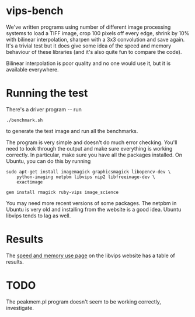 # vips-bench 

We've written programs using number of different image processing systems to
load a TIFF image, crop 100 pixels off every edge, shrink by 10% with bilinear
interpolation, sharpen with a 3x3 convolution and save again. It's a trivial
test but it does give some idea of the speed and memory behaviour of these
libraries (and it's also quite fun to compare the code). 

Bilinear interpolation is poor quality and no one would use it, but it is
available everywhere. 

# Running the test

There's a driver program -- run

	./benchmark.sh

to generate the test image and run all the benchmarks. 

The program is very simple and doesn't do much error checking. You'll need
to look through the output and make sure everything is working correctly. In
particular, make sure you have all the packages installed. On Ubuntu, you
can do this by running

	sudo apt-get install imagemagick graphicsmagick libopencv-dev \
		python-imaging netpbm libvips nip2 libfreeimage-dev \
		exactimage

	gem install rmagick ruby-vips image_science

You may need more recent versions of some packages. The netpbm in Ubuntu is
very old and installing from the website is a good idea. Ubuntu libvips tends
to lag as well.

# Results

The [speed and memory use
page](https://github.com/libvips/libvips/wiki/Speed-and-memory-use) on the
libvips website has a table of results.

# TODO

The peakmem.pl program doesn't seem to be working correctly, investigate.

